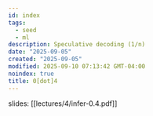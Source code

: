 ```yaml
---
id: index
tags:
  - seed
  - ml
description: Speculative decoding (1/n)
date: "2025-09-05"
created: "2025-09-05"
modified: 2025-09-10 07:13:42 GMT-04:00
noindex: true
title: 0[dot]4
---
```


slides: [[lectures/4/infer-0.4.pdf]]
